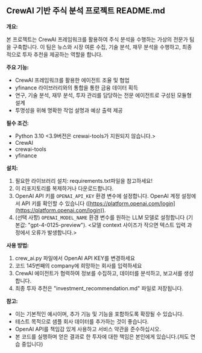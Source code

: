 ## CrewAI 기반 주식 분석 프로젝트 README.md

**개요:**

본 프로젝트는 CrewAI 프레임워크를 활용하여 주식 분석을 수행하는 가상의 전문가 팀을 구축합니다. 이 팀은 뉴스와 시장 여론 수집, 기술 분석, 재무 분석을 수행하고, 최종적으로 투자 추천을 제공하는 역할을 합니다.

**주요 기능:**

* CrewAI 프레임워크를 활용한 에이전트 조율 및 협업
* yfinance 라이브러리와의 통합을 통한 금융 데이터 획득
* 연구, 기술 분석, 재무 분석, 투자 관리를 담당하는 전문 에이전트로 구성된 모듈형 설계
* 투명성을 위해 명확한 작업 설명과 예상 출력 제공

**필수 조건:**

* Python 3.10 <3.9버전은 crewai-tools가 지원되지 않습니다.>
* CrewAI
* crewai-tools
* yfinance

**설치:**

1. 필요한 라이브러리 설치: requirements.txt파일을 참고하세요!
2. 이 리포지토리를 복제하거나 다운로드합니다.
3. OpenAI API 키를 `OPENAI_API_KEY` 환경 변수에 설정합니다. OpenAI 계정 설정에서 API 키를 확인할 수 있습니다 ([https://platform.openai.com/login](https://platform.openai.com/login)).
4. (선택 사항) `OPENAI_MODEL_NAME` 환경 변수를 원하는 LLM 모델로 설정합니다 (기본값: "gpt-4-0125-preview"). <모델 context 사이즈가 작으면 텍스트 입력 과정에서 오류가 발생합니다.>

**사용 방법:**

1. crew_ai.py 파일에서 OpenAI API KEY를 변경하세요
2. 코드 145번째의 company에 희망하는 회사를 입력하세요
3. CrewAI 에이전트가 협력하여 정보를 수집하고, 데이터를 분석하고, 보고서를 생성합니다.
4. 최종 투자 추천은 "investment_recommendation.md" 파일로 저장됩니다.


**참고:**
* 이는 기본적인 예시이며, 추가 기능 및 기능을 포함하도록 확장될 수 있습니다.
* 테스트 목적으로 샘플 회사 데이터를 추가하는 것이 좋습니다.
* OpenAI API를 책임감 있게 사용하고 서비스 약관을 준수하십시오.
* 본 코드를 실행하며 얻은 결과로 한 투자에 대한 책임은 본인에게 있습니다.(저도 연습 중입니다)
